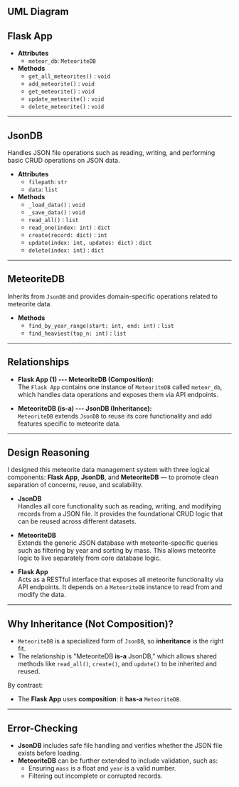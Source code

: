 

## UML Diagram  


## Flask App
- **Attributes**
  - `meteor_db`: `MeteoriteDB`
- **Methods**
  - `get_all_meteorites()` : `void`  
  - `add_meteorite()` : `void`  
  - `get_meteorite()` : `void`  
  - `update_meteorite()` : `void`  
  - `delete_meteorite()` : `void`  

---

## JsonDB
Handles JSON file operations such as reading, writing, and performing basic CRUD operations on JSON data.

- **Attributes**
  - `filepath`: `str`  
  - `data`: `list`
- **Methods**
  - `_load_data()` : `void`  
  - `_save_data()` : `void`  
  - `read_all()` : `list`  
  - `read_one(index: int)` : `dict`  
  - `create(record: dict)` : `int`  
  - `update(index: int, updates: dict)` : `dict`  
  - `delete(index: int)` : `dict`  

---

## MeteoriteDB
Inherits from `JsonDB` and provides domain-specific operations related to meteorite data.

- **Methods**
  - `find_by_year_range(start: int, end: int)` : `list`  
  - `find_heaviest(top_n: int)` : `list`  

---

## Relationships

- **Flask App (1) --- MeteoriteDB (Composition):**  
  The `Flask App` contains one instance of `MeteoriteDB` called `meteor_db`, which handles data operations and exposes them via API endpoints.

- **MeteoriteDB (is-a) --- JsonDB (Inheritance):**  
  `MeteoriteDB` extends `JsonDB` to reuse its core functionality and add features specific to meteorite data.

---

## Design Reasoning

I designed this meteorite data management system with three logical components: **Flask App**, **JsonDB**, and **MeteoriteDB** — to promote clean separation of concerns, reuse, and scalability.

- **JsonDB**  
  Handles all core functionality such as reading, writing, and modifying records from a JSON file. It provides the foundational CRUD logic that can be reused across different datasets.

- **MeteoriteDB**  
  Extends the generic JSON database with meteorite-specific queries such as filtering by year and sorting by mass. This allows meteorite logic to live separately from core database logic.

- **Flask App**  
  Acts as a RESTful interface that exposes all meteorite functionality via API endpoints. It depends on a `MeteoriteDB` instance to read from and modify the data.

---

## Why Inheritance (Not Composition)?

- `MeteoriteDB` is a specialized form of `JsonDB`, so **inheritance** is the right fit.  
- The relationship is "MeteoriteDB **is-a** JsonDB," which allows shared methods like `read_all()`, `create()`, and `update()` to be inherited and reused.

By contrast:
- The **Flask App** uses **composition**: it **has-a** `MeteoriteDB`.

---

## Error-Checking

- **JsonDB** includes safe file handling and verifies whether the JSON file exists before loading.
- **MeteoriteDB** can be further extended to include validation, such as:
  - Ensuring `mass` is a float and `year` is a valid number.
  - Filtering out incomplete or corrupted records.
